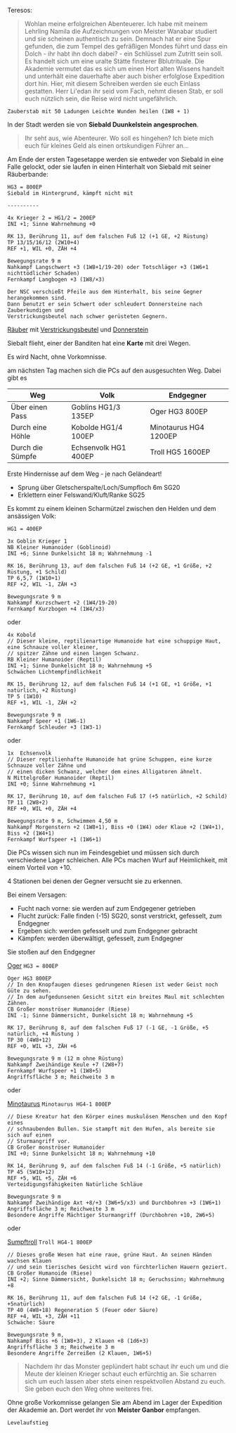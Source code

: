 Teresos:
> Wohlan meine erfolgreichen Abenteuerer. Ich habe mit meinem Lehrling Namila die 
Aufzeichnungen von Meister Wanabar studiert und sie scheinen authentisch zu sein.
Demnach hat er eine Spur gefunden, die zum Tempel des gefräßigen Mondes führt und 
dass ein Dolch - ihr habt ihn doch dabei? - ein Schlüssel zum Zutritt sein soll. 
Es handelt sich um eine uralte Stätte finsterer Bblutrituale. Die Akademie vermutet 
das es sich um einen Hort alten Wissens handelt und unterhält eine dauerhafte aber 
auch bisher erfolglose Expedition dort hin.
Hier, mit diesem Schreiben werden sie euch Einlass gestatten. Herr Li'edan ihr seid
vom Fach, nehmt diesen Stab, er soll euch nützlich sein, die Reise wird nicht ungefährlich.

`Zauberstab mit 50 Ladungen Leichte Wunden heilen (1W8 + 1)`

In der Stadt werden sie von **Siebald Duunkelstein angesprochen**.
> Ihr seht aus, wie Abenteurer. Wo soll es hingehen? Ich biete mich euch für kleines
Geld als einen ortskundigen Führer an... 

Am Ende der ersten Tagesetappe werden sie entweder von Siebald in eine Falle gelockt,
oder sie laufen in einen Hinterhalt von Siebald mit seiner Räuberbande:

    HG3 = 800EP
    Siebald im Hintergrund, kämpft nicht mit
    
    ----------
    
    4x Krieger 2 = HG1/2 = 200EP
    INI +1; Sinne Wahrnehmung +0
    
    RK 13, Berührung 11, auf dem falschen Fuß 12 (+1 GE, +2 Rüstung)
    TP 13/15/16/12 (2W10+4)
    REF +1, WIL +0, ZÄH +4
    
    Bewegungsrate 9 m
    Nahkampf Langschwert +3 (1W8+1/19-20) oder Totschläger +3 (1W6+1 nichttödlicher Schaden)
    Fernkampf Langbogen +3 (1W8/×3)
    
    Der NSC verschießt Pfeile aus dem Hinterhalt, bis seine Gegner herangekommen sind. 
    Dann benutzt er sein Schwert oder schleudert Donnersteine nach Zauberkundigen und 
    Verstrickungsbeutel nach schwer gerüsteten Gegnern.
[Räuber](http://prd.5footstep.de/NSCKompendium/NSCKlassen/Krieger/Raeuber) mit 
[Verstrickungsbeutel](http://prd.5footstep.de/Grundregelwerk/Ausruestung/Verstrickungsbeutel) und
[Donnerstein](http://prd.5footstep.de/Grundregelwerk/Ausruestung/Donnerstein)

Siebalt flieht, einer der Banditen hat eine **Karte** mit drei Wegen.

Es wird Nacht, ohne Vorkomnisse.

am nächsten Tag machen sich die PCs auf den ausgesuchten Weg. Dabei gibt es 

|Weg|Volk|Endgegner|
|---|---|---|
|Über einen Pass|Goblins HG1/3 135EP|Oger HG3 800EP|
|Durch eine Höhle|Kobolde HG1/4 100EP|Minotaurus HG4 1200EP|
|Durch die Sümpfe|Echsenvolk HG1 400EP|Troll HG5 1600EP|

Erste Hindernisse auf dem Weg - je nach Geländeart!
* Sprung über Gletscherspalte/Loch/Sumpfloch 6m SG20
* Erklettern einer Felswand/Kluft/Ranke SG25

Es kommt zu einem kleinen Scharmützel zwischen den Helden und dem ansässigen Volk:

`HG1 = 400EP`
    
    3x Goblin Krieger 1 
    NB Kleiner Humanoider (Goblinoid) 
    INI +6; Sinne Dunkelsicht 18 m; Wahrnehmung -1
    
    RK 16, Berührung 13, auf dem falschen Fuß 14 (+2 GE, +1 Größe, +2 Rüstung, +1 Schild) 
    TP 6,5,7 (1W10+1)
    REF +2, WIL -1, ZÄH +3
    
    Bewegungsrate 9 m
    Nahkampf Kurzschwert +2 (1W4/19-20) 
    Fernkampf Kurzbogen +4 (1W4/x3)

oder  
    
    4x Kobold
    // Dieser kleine, reptilienartige Humanoide hat eine schuppige Haut, eine Schnauze voller kleiner,
    // spitzer Zähne und einen langen Schwanz.
    RB Kleiner Humanoider (Reptil)
    INI +1; Sinne Dunkelsicht 18 m; Wahrnehmung +5
    Schwächen Lichtempfindlichkeit
    
    RK 15, Berührung 12, auf dem falschen Fuß 14 (+1 GE, +1 Größe, +1 natürlich, +2 Rüstung)
    TP 5 (1W10)
    REF +1, WIL -1, ZÄH +2
    
    Bewegungsrate 9 m
    Nahkampf Speer +1 (1W6-1)
    Fernkampf Schleuder +3 (1W3-1)

oder
    
    1x  Echsenvolk
    // Dieser reptilienhafte Humanoide hat grüne Schuppen, eine kurze Schnauze voller Zähne und 
    // einen dicken Schwanz, welcher dem eines Alligatoren ähnelt.
    N Mittelgroßer Humanoider (Reptil) 
    INI +0; Sinne Wahrnehmung +1
    
    RK 17, Berührung 10, auf dem falschen Fuß 17 (+5 natürlich, +2 Schild) 
    TP 11 (2W8+2)
    REF +0, WIL +0, ZÄH +4
    
    Bewegungsrate 9 m, Schwimmen 4,50 m 
    Nahkampf Morgenstern +2 (1W8+1), Biss +0 (1W4) oder Klaue +2 (1W4+1), Biss +2 (1W4+1)
    Fernkampf Wurfspeer +1 (1W6+1)

Die PCs wissen sich nun im Feindesgebiet und müssen sich durch verschiedene Lager schleichen.
Alle PCs machen Wurf auf Heimlichkeit, mit einem Vorteil von +10.

4 Stationen bei denen der Gegner versucht sie zu erkennen.

Bei einem Versagen:
* Fucht nach vorne: sie werden auf zum Endgegener getrieben
* Flucht zurück: Falle finden (-15) SG20, sonst verstrickt, gefesselt, zum Endgegner
* Ergeben sich: werden gefesselt und zum Endgegner gebracht
* Kämpfen: werden überwältigt, gefesselt, zum Endgegner 

Sie stoßen auf den Endgegner

[Oger](http://prd.5footstep.de/Monsterhandbuch/Oger) `HG3 = 800EP`

    Oger HG3 800EP
    // In den Knopfaugen dieses gedrungenen Riesen ist weder Geist noch Güte zu sehen. 
    // In dem aufgedunsenen Gesicht sitzt ein breites Maul mit schlechten Zähnen.
    CB Großer monströser Humanoider (Riese)
    INI -1; Sinne Dämmersicht, Dunkelsicht 18 m; Wahrnehmung +5
    
    RK 17, Berührung 8, auf dem falschen Fuß 17 (-1 GE, -1 Größe, +5 natürlich, +4 Rüstung )
    TP 30 (4W8+12)
    REF +0, WIL +3, ZÄH +6
    
    Bewegungsrate 9 m (12 m ohne Rüstung)
    Nahkampf Zweihändige Keule +7 (2W8+7)
    Fernkampf Wurfspeer +1 (1W8+5)
    Angriffsfläche 3 m; Reichweite 3 m
    
oder

[Minotaurus](http://prd.5footstep.de/Monsterhandbuch/Minotaurus) `Minotaurus HG4-1 800EP`
    
    // Diese Kreatur hat den Körper eines muskulösen Menschen und den Kopf eines 
    // schnaubenden Bullen. Sie stampft mit den Hufen, als bereite sie sich auf einen 
    // Sturmangriff vor.
    CB Großer monströser Humanoider
    INI +0; Sinne Dunkelsicht 18 m; Wahrnehmung +10
    
    RK 14, Berührung 9, auf dem falschen Fuß 14 (-1 Größe, +5 natürlich)
    TP 45 (5W10+12)
    REF +5, WIL +5, ZÄH +6
    Verteidigungsfähigkeiten Natürliche Schläue
    
    Bewegungsrate 9 m
    Nahkampf Zweihändige Axt +8/+3 (3W6+5/x3) und Durchbohren +3 (1W6+1)
    Angriffsfläche 3 m; Reichweite 3 m
    Besondere Angriffe Mächtiger Sturmangriff (Durchbohren +10, 2W6+5)
    
oder

[Sumpftroll](http://prd.5footstep.de/MonsterhandbuchII/Eistroll) `Troll HG4-1 800EP`
    
    // Dieses große Wesen hat eine raue, grüne Haut. An seinen Händen wachsen Klauen 
    // und sein tierisches Gesicht wird von fürchterlichen Hauern geziert.
    CB Großer Humanoide (Riese)
    INI +2; Sinne Dämmersicht, Dunkelsicht 18 m; Geruchssinn; Wahrnehmung +8
    
    RK 16, Berührung 11, auf dem falschen Fuß 14 (+2 GE, -1 Größe, +5natürlich)
    TP 40 (4W8+18) Regeneration 5 (Feuer oder Säure)
    REF +4, WIL +3, ZÄH +11
    Schwäche: Säure
    
    Bewegungsrate 9 m,
    Nahkampf Biss +6 (1W8+3), 2 Klauen +8 (1d6+3)
    Angriffsfläche 3 m; Reichweite 3 m
    Besondere Angriffe Zerreißen (2 Klauen, 1W6+5)
    
> Nachdem ihr das Monster geplündert habt schaut ihr euch um und die Meute der kleinen
Krieger schaut euch erfürchtig an. Sie scharren sich um euch lassen aber stets einen
respektvollen Abstand zu euch. Sie geben euch den Weg ohne weiteres frei.

Ohne große Vorkomnisse gelangen Sie am Abend im Lager der Expedition der Akademie an.
Dort werdet ihr von **Meister Ganbor** empfangen.

`Levelaufstieg`